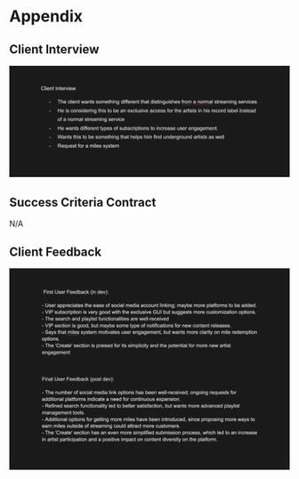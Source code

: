 # Appendix

## Client Interview

![](https://github.com/Verlonskg/TUNECORE/blob/main/Pictures/%20.png)

## Success Criteria Contract

N/A

## Client Feedback

![](https://github.com/Verlonskg/TUNECORE/blob/main/Pictures/Screen%20Shot%202024-01-17%20at%2018.56.17.png)
